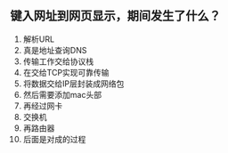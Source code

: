 ## 键入网址到网页显示，期间发生了什么？
1. 解析URL
2. 真是地址查询DNS
3. 传输工作交给协议栈
4. 在交给TCP实现可靠传输
5. 将数据交给IP层封装成网络包
6. 然后需要添加mac头部
7. 再经过网卡
8. 交换机
9. 再路由器
10. 后面是对成的过程